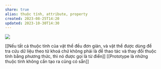 ```yaml
---
share: true
alias: thuộc tính, attribute, property
created: 2023-08-25T14:20
updated: 2023-10-30T14:30
---
```

![](https://youtu.be/BRSg22VacUA?si=vlnEtXMkzdZB2hE3) 

[[Nếu tất cả thuộc tính của vật thể đều đơn giản, và vật thể được dùng để tra cứu dữ liệu theo từ khoá chứ không phải là để thao tác và thay đổi thuộc tính bằng phương thức, thì nó được gọi là từ điển]]
[[Prototype là những thuộc tính không cần tạo ra cũng có sẵn]]
